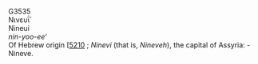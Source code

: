 G3535  
Νινευΐ́  
Nineui  
*nin-yoo-ee‘*  
Of Hebrew origin \[[5210](h5210) ; *Ninevi* (that is, *Nineveh*), the
capital of Assyria: - Nineve.  
